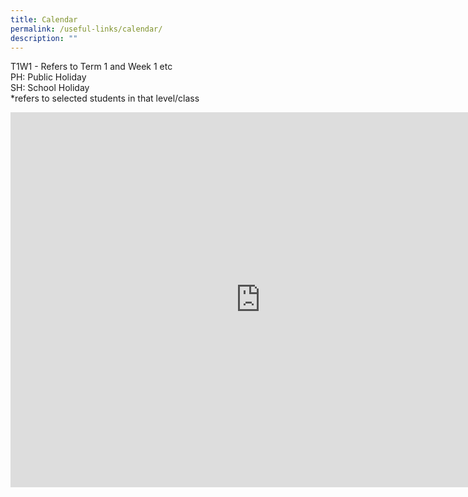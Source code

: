 ```yaml
---
title: Calendar
permalink: /useful-links/calendar/
description: ""
---
```

T1W1 - Refers to Term 1 and Week 1 etc<br>
PH: Public Holiday <br>
SH: School Holiday<br>
*refers to selected students in that level/class

<iframe src="https://calendar.google.com/calendar/embed?src=moe.edu.sg_4ce90ju9s26q0hp8kakteaue9g%40group.calendar.google.com&ctz=Asia%2FSingapore" style="border: 0" width="800" height="600" frameborder="0" scrolling="no"></iframe>
